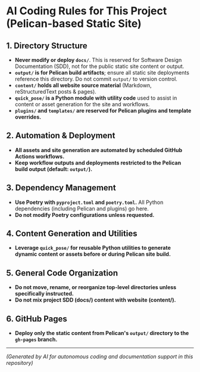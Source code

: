 # AI Coding Rules for This Project (Pelican-based Static Site)

## 1. Directory Structure

- **Never modify or deploy `docs/`**. This is reserved for Software Design Documentation (SDD), not for the public
  static site content or output.
- **`output/` is for Pelican build artifacts**; ensure all static site deployments reference this directory. Do not
  commit `output/` to version control.
- **`content/` holds all website source material** (Markdown, reStructuredText posts & pages).
- **`quick_pose/` is a Python module with utility code** used to assist in content or asset generation for the site and
  workflows.
- **`plugins/` and `templates/` are reserved for Pelican plugins and template overrides.**

## 2. Automation & Deployment

- **All assets and site generation are automated by scheduled GitHub Actions workflows.**
- **Keep workflow outputs and deployments restricted to the Pelican build output (default: `output/`).**

## 3. Dependency Management

- **Use Poetry with `pyproject.toml` and `poetry.toml`.** All Python dependencies (including Pelican and plugins) go
  here.
- **Do not modify Poetry configurations unless requested.**

## 4. Content Generation and Utilities

- **Leverage `quick_pose/` for reusable Python utilities to generate dynamic content or assets before or during Pelican
  site build.**

## 5. General Code Organization

- **Do not move, rename, or reorganize top-level directories unless specifically instructed.**
- **Do not mix project SDD (docs/) content with website (content/).**

## 6. GitHub Pages

- **Deploy only the static content from Pelican's `output/` directory to the `gh-pages` branch.**

---
_(Generated by AI for autonomous coding and documentation support in this repository)_
